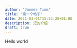 ```yaml
---
author: "Jannes Timm"
title: "第一个帖子"
date: 2021-03-01T15:53:28+01:00
description: 短的介绍
draft: true
---
```


Hello world
